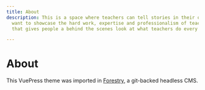 ```yaml
---
title: About
description: This is a space where teachers can tell stories in their own words. I
  want to showcase the hard work, expertise and professionalism of teachers in a way
  that gives people a behind the scenes look at what teachers do every day.

---
```

# About

This VuePress theme was imported in [Forestry](https:://forestry.io), a git-backed headless CMS.
